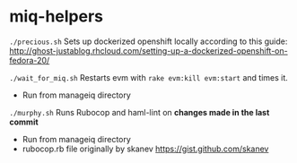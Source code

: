 # miq-helpers
```./precious.sh``` Sets up dockerized openshift locally according to this guide:
http://ghost-justablog.rhcloud.com/setting-up-a-dockerized-openshift-on-fedora-20/

```./wait_for_miq.sh``` Restarts evm with ```rake evm:kill evm:start``` and times it.
* Run from manageiq directory

```./murphy.sh``` Runs Rubocop and haml-lint on <b>changes made in the last commit</b>
* Run from manageiq directory
* rubocop.rb file originally by skanev https://gist.github.com/skanev
